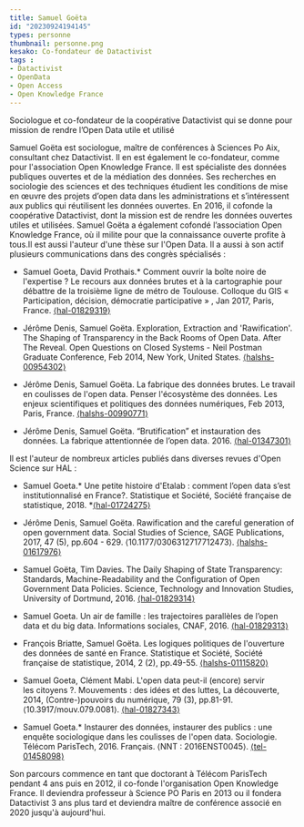 ```yaml
---
title: Samuel Goëta
id: "20230924194145"
types: personne
thumbnail: personne.png
kesako: Co-fondateur de Datactivist
tags :
- Datactivist
- OpenData
- Open Access
- Open Knowledge France
---
```

Sociologue et co-fondateur de la coopérative Datactivist qui se donne pour mission de rendre l’Open Data utile et utilisé

<!--StartFragment-->

Samuel Goëta est sociologue, maître de conférences à Sciences Po Aix, consultant chez Datactivist. Il en est également le co-fondateur, comme pour l'association Open Knowledge France. Il est spécialiste des données publiques ouvertes et de la médiation des données. Ses recherches en sociologie des sciences et des techniques étudient les conditions de mise en œuvre des projets d’open data dans les administrations et s’intéressent aux publics qui réutilisent les données ouvertes. En 2016, il cofonde la coopérative Datactivist, dont la mission est de rendre les données ouvertes utiles et utilisées. Samuel Goëta a également cofondé l’association Open Knowledge France, où il milite pour que la connaissance ouverte profite à tous.Il est aussi l'auteur d'une thèse sur l'Open Data. Il a aussi à son actif plusieurs communications dans des congrès spécialisés : 

- Samuel Goeta, David Prothais.* Comment ouvrir la boîte noire de l'expertise ? Le recours aux données brutes et à la cartographie pour débattre de la troisième ligne de métro de Toulouse. Colloque du GIS « Participation, décision, démocratie participative » , Jan 2017, Paris, France. [⟨hal-01829319⟩](https://hal.archives-ouvertes.fr/hal-01829319 "Voir la page de la publication")

- Jérôme Denis, Samuel Goëta. Exploration, Extraction and 'Rawification'. The Shaping of Transparency in the Back Rooms of Open Data. After The Reveal. Open Questions on Closed Systems - Neil Postman Graduate Conference, Feb 2014, New York, United States. [⟨halshs-00954302⟩](https://halshs.archives-ouvertes.fr/halshs-00954302 "Voir la page de la publication")

- Jérôme Denis, Samuel Goëta. La fabrique des données brutes. Le travail en coulisses de l'open data. Penser l'écosystème des données. Les enjeux scientifiques et politiques des données numériques, Feb 2013, Paris, France. [⟨halshs-00990771⟩](https://halshs.archives-ouvertes.fr/halshs-00990771 "Voir la page de la publication")

- Jérôme Denis, Samuel Goëta. “Brutification” et instauration des données. La fabrique attentionnée de l’open data. 2016. [⟨hal-01347301⟩](https://hal-mines-paristech.archives-ouvertes.fr/hal-01347301 "Voir la page de la publication")

Il est l'auteur de nombreux articles publiés dans diverses revues d'Open Science sur HAL :

- Samuel Goeta.* Une petite histoire d'Etalab : comment l’open data s’est institutionnalisé en France?. Statistique et Société, Société française de statistique, 2018. *[⟨hal-01724275⟩](https://hal.archives-ouvertes.fr/hal-01724275 "Voir la page de la publication")

- Jérôme Denis, Samuel Goëta. Rawification and the careful generation of open government data. Social Studies of Science, SAGE Publications, 2017, 47 (5), pp.604 - 629. ⟨10.1177/0306312717712473⟩. [⟨halshs-01617976⟩](https://halshs.archives-ouvertes.fr/halshs-01617976 "Voir la page de la publication")

- Samuel Goëta, Tim Davies. The Daily Shaping of State Transparency: Standards, Machine-Readability and the Configuration of Open Government Data Policies. Science, Technology and Innovation Studies, University of Dortmund, 2016. [⟨hal-01829314⟩](https://hal.archives-ouvertes.fr/hal-01829314 "Voir la page de la publication")

- Samuel Goeta. Un air de famille : les trajectoires parallèles de l’open data et du big data. Informations sociales, CNAF, 2016. [⟨hal-01829313⟩](https://hal.archives-ouvertes.fr/hal-01829313 "Voir la page de la publication")

- François Briatte, Samuel Goëta. Les logiques politiques de l'ouverture des données de santé en France. Statistique et Société, Société française de statistique, 2014, 2 (2), pp.49-55. [⟨halshs-01115820⟩](https://halshs.archives-ouvertes.fr/halshs-01115820 "Voir la page de la publication")

- Samuel Goeta, Clément Mabi. L'open data peut-il (encore) servir les citoyens ?. Mouvements : des idées et des luttes, La découverte, 2014, (Contre-)pouvoirs du numérique, 79 (3), pp.81-91. ⟨10.3917/mouv.079.0081⟩. [⟨hal-01827343⟩](https://hal.archives-ouvertes.fr/hal-01827343 "Voir la page de la publication")

- Samuel Goeta.* Instaurer des données, instaurer des publics : une enquête sociologique dans les coulisses de l'open data. Sociologie. Télécom ParisTech, 2016. Français. ⟨NNT : 2016ENST0045⟩. [⟨tel-01458098⟩](https://pastel.archives-ouvertes.fr/tel-01458098 "Voir la page de la publication")

Son parcours commence en tant que doctorant à Télécom ParisTech pendant 4 ans puis en 2012, il co-fonde l'organisation Open Knowledge France. Il deviendra professeur à Science PO Paris en 2013 ou il fondera Datactivist 3 ans plus tard et deviendra maître de conférence associé en 2020 jusqu'à aujourd'hui.
<!--EndFragment-->
